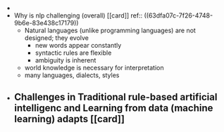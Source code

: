 -
- Why is nlp challenging (overall) [[card]] 
  ref:: ((63dfa07c-7f26-4748-9b6e-83e438c17179))
	- Natural languages (unlike programming languages) are not designed; they evolve
		- new words appear constantly
		- syntactic rules are flexible
		- ambiguity is inherent
	- world knowledge is necessary for interpretation
	- many languages, dialects, styles
- Challenges in Traditional rule-based artificial intelligenc and Learning from data (machine learning) adapts [[card]]
	-